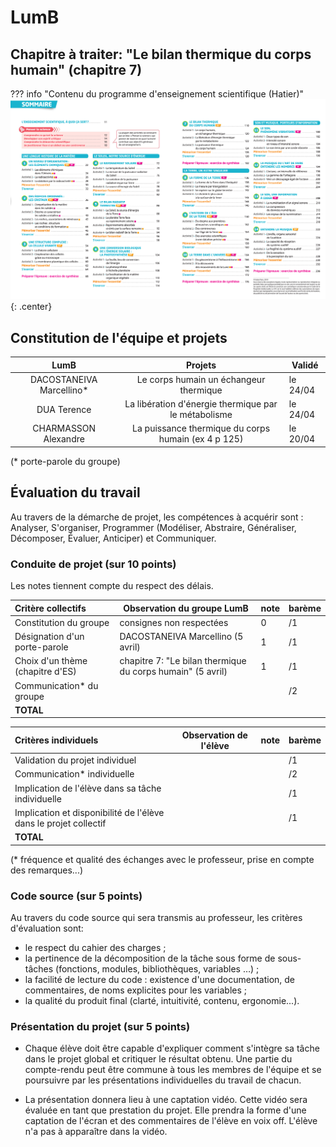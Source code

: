 # LumB

## Chapitre à traiter: "Le bilan thermique du corps humain" (chapitre 7)

??? info "Contenu du programme d'enseignement scientifique (Hatier)"
    ![image](data/sommaireES_Hatier.png){: .center}
    




## Constitution de l'équipe et projets


| LumB                     | Projets                                              | Validé   |
|:------------------------:|:----------------------------------------------------:|----------|
| DACOSTANEIVA Marcellino* | Le corps humain un échangeur thermique               | le 24/04 |
| DUA Terence              | La libération d'énergie thermique par le métabolisme | le 24/04 |
| CHARMASSON Alexandre     | La puissance thermique du corps humain (ex 4 p 125)  | le 20/04 |

(* porte-parole du groupe)

## Évaluation du travail 

Au travers de la démarche de projet, les compétences à acquérir sont : Analyser, S'organiser, Programmer (Modéliser, Abstraire, Généraliser, Décomposer, Évaluer, Anticiper) et Communiquer.

### Conduite de projet (sur 10 points)

Les notes tiennent compte du respect des délais.

| Critère collectifs               | Observation du groupe LumB                                 | note | barème |
|:---------------------------------|------------------------------------------------------------|------|--------|
| Constitution du groupe           | consignes non respectées                                   | 0    | /1     |
| Désignation d'un porte-parole    | DACOSTANEIVA Marcellino (5 avril)                          | 1    | /1     |
| Choix d'un thème (chapitre d'ES) | chapitre 7: "Le bilan thermique du corps humain" (5 avril) | 1    | /1     |
| Communication* du groupe         |                                                            |      | /2     |
| **TOTAL**                        |                                                            |      |        |

| Critères individuels                                             | Observation de l'élève | note | barème |
|:-----------------------------------------------------------------|------------------------|------|--------|
| Validation du projet individuel                                  |                        |      | /1     |
| Communication* individuelle                                      |                        |      | /2     |
| Implication de l'élève dans sa tâche individuelle                |                        |      | /1     |
| Implication et disponibilité de l'élève dans le projet collectif |                        |      | /1     |
| **TOTAL**                                                        |                        |      |        |

(* fréquence et qualité des échanges avec le professeur, prise en compte des remarques...)

### Code source (sur 5 points)
Au travers du code source qui sera transmis au professeur, les critères d'évaluation sont:

- le respect du cahier des charges ;
- la pertinence de la décomposition de la tâche sous forme de sous-tâches (fonctions, modules, bibliothèques, variables …) ;
- la facilité de lecture du code : existence d'une documentation, de commentaires, de noms explicites pour les variables ;
- la qualité du produit final (clarté, intuitivité, contenu, ergonomie...).

### Présentation du projet (sur 5 points)

- Chaque élève doit être capable d'expliquer comment s'intègre sa tâche dans le projet global et critiquer le résultat obtenu. Une partie du compte-rendu peut être commune à tous les membres de l'équipe et se poursuivre par les présentations individuelles du travail de chacun.

- La présentation donnera lieu à une captation vidéo. Cette vidéo sera évaluée en tant que prestation du projet. Elle prendra la forme d'une captation de l'écran et des commentaires de l'élève en voix off. L'élève n'a pas à apparaître dans la vidéo.
